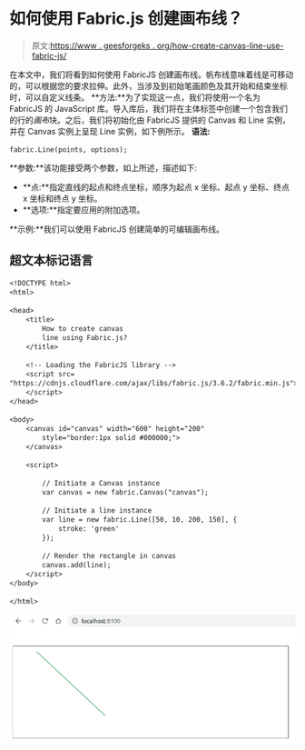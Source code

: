 # 如何使用 Fabric.js 创建画布线？

> 原文:[https://www . geesforgeks . org/how-create-canvas-line-use-fabric-js/](https://www.geeksforgeeks.org/how-to-create-canvas-line-using-fabric-js/)

在本文中，我们将看到如何使用 FabricJS 创建画布线。帆布线意味着线是可移动的，可以根据您的要求拉伸。此外，当涉及到初始笔画颜色及其开始和结束坐标时，可以自定义线条。
**方法:**为了实现这一点，我们将使用一个名为 FabricJS 的 JavaScript 库。导入库后，我们将在主体标签中创建一个包含我们的行的*画布*块。之后，我们将初始化由 FabricJS 提供的 Canvas 和 Line 实例，并在 Canvas 实例上呈现 Line 实例，如下例所示。
**语法:**

```
fabric.Line(points, options); 
```

**参数:**该功能接受两个参数，如上所述，描述如下:

*   **点:**指定直线的起点和终点坐标，顺序为起点 x 坐标、起点 y 坐标、终点 x 坐标和终点 y 坐标。
*   **选项:**指定要应用的附加选项。

**示例:**我们可以使用 FabricJS 创建简单的可编辑画布线。

## 超文本标记语言

```
<!DOCTYPE html>
<html>

<head>
    <title>
        How to create canvas
        line using Fabric.js?
    </title>

    <!-- Loading the FabricJS library -->
    <script src=
"https://cdnjs.cloudflare.com/ajax/libs/fabric.js/3.6.2/fabric.min.js">
    </script>
</head>

<body>
    <canvas id="canvas" width="600" height="200"
        style="border:1px solid #000000;">
    </canvas>

    <script>

        // Initiate a Canvas instance
        var canvas = new fabric.Canvas("canvas");

        // Initiate a line instance
        var line = new fabric.Line([50, 10, 200, 150], {
            stroke: 'green'
        });

        // Render the rectangle in canvas
        canvas.add(line);
    </script>
</body>

</html>
```

![](img/89ee25f634f4af6cbf6e5eaeb9bed406.png)
